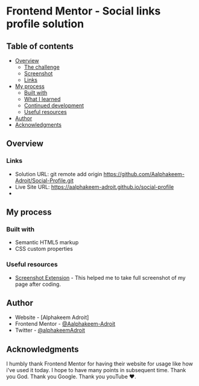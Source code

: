 # Frontend Mentor - Social links profile solution

## Table of contents

- [Overview](#overview)
  - [The challenge](#the-challenge)
  - [Screenshot](#screenshot)
  - [Links](#links)
- [My process](#my-process)
  - [Built with](#built-with)
  - [What I learned](#what-i-learned)
  - [Continued development](#continued-development)
  - [Useful resources](#useful-resources)
- [Author](#author)
- [Acknowledgments](#acknowledgments)

## Overview

### Links

- Solution URL: git remote add origin https://github.com/Aalphakeem-Adroit/Social-Profile.git
- Live Site URL: https://aalphakeem-adroit.github.io/social-profile
- 
## My process

### Built with

- Semantic HTML5 markup
- CSS custom properties


### Useful resources
- [Screenshot Extension](https://chromewebstore.google.com/detail/screenshot-tool-screen-ca/edlifbnjlicfpckhgjhflgkeeibhhcii?hl=en-US&utm_source=ext_sidebar) - This helped me to take full screenshot of my page after coding.


## Author

- Website - [Alphakeem Adroit]
- Frontend Mentor - [@Aalphakeem-Adroit](https://www.frontendmentor.io/profile/Aalphakeem-Adroit)
- Twitter - [@alphakeemAdroit](https://www.twitter.com/alphakeemAdroit)


## Acknowledgments

I humbly thank Frontend Mentor for having their website for usage like how i've used it today. I hope to have many points in subsequent time. Thank you God. Thank you Google. Thank you youTube ❤️.
